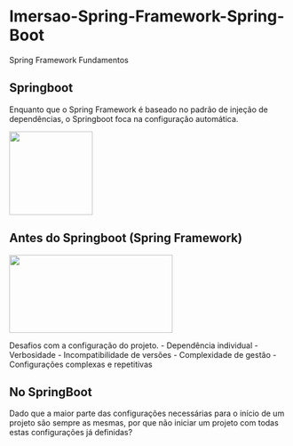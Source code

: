 # Imersao-Spring-Framework-Spring-Boot
Spring Framework Fundamentos

## Springboot
Enquanto que o Spring Framework é baseado no padrão de injeção de dependências, 
o Springboot foca na configuração automática.

<img width="150" height="150" src= "https://res.cloudinary.com/practicaldev/image/fetch/s--F6PV5UFQ--/c_limit%2Cf_auto%2Cfl_progressive%2Cq_auto%2Cw_880/https://pbs.twimg.com/profile_images/1235868806079057921/fTL08u_H_400x400.png">

</p>

## Antes do Springboot (Spring Framework)
<img width="294" height="140" src= "https://1.bp.blogspot.com/-SuoKY3aoX7E/XUbsb3mK6EI/AAAAAAAAGkU/-38hrn7b7KIrSBW6OLcjZxamvH3j4hAkQCLcBGAs/s1600/spring-framework.png">

</p>
 Desafios com a configuração do projeto.
- Dependência individual
- Verbosidade
- Incompatibilidade de versões
- Complexidade de gestão
- Configurações complexas e repetitivas

## No SpringBoot
Dado que a maior parte das configurações necessárias para o início de um projeto são sempre as mesmas, 
por que não iniciar um projeto com todas estas configurações já definidas?


